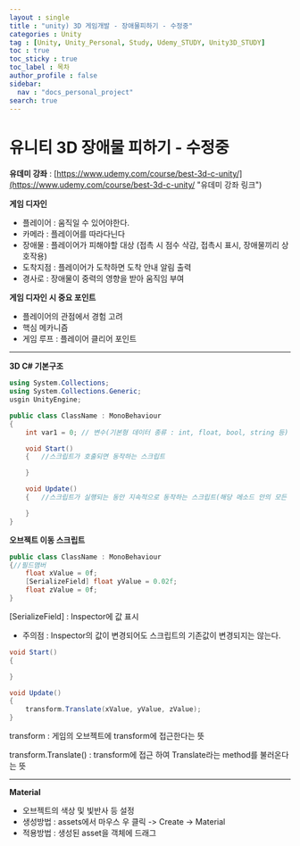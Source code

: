 ```yaml
---
layout : single
title : "unity) 3D 게임개발 - 장애물피하기 - 수정중"
categories : Unity
tag : [Unity, Unity_Personal, Study, Udemy_STUDY, Unity3D_STUDY]
toc : true
toc_sticky : true
toc_label : 목차
author_profile : false
sidebar:
  nav : "docs_personal_project"
search: true
---
```

# 유니티 3D 장애물 피하기 - 수정중

**유데미 강좌** : [https://www.udemy.com/course/best-3d-c-unity/](https://www.udemy.com/course/best-3d-c-unity/ "유데미 강좌 링크")

**게임 디자인**

- 플레이어 : 움직일 수 있어야한다.
- 카메라 :  플레이어를 따라다닌다
- 장애물 : 플레이어가 피해야할 대상 (접촉 시 점수 삭감, 접촉시 표시, 장애물끼리 상호작용)
- 도착지점 : 플레이어가 도착하면 도착 안내 알림 출력
- 경사로 : 장애물이 중력의 영향을 받아 움직임 부여

**게임 디자인 시 중요 포인트**

- 플레이어의 관점에서 경험 고려
- 핵심 메카니즘
- 게임 루프 : 플레이어 클리어 포인트

---

**3D C# 기본구조**

```c#
using System.Collections;
using System.Collections.Generic;
usgin UnityEngine;

public class ClassName : MonoBehaviour
{
	int var1 = 0; // 변수(기본형 데이터 종류 : int, float, bool, string 등)

    void Start()
	{	//스크립트가 호출되면 동작하는 스크립트

    }

    void Update()
	{	//스크립트가 실행되는 동안 지속적으로 동작하는 스크립트(해당 메소드 안의 모든 소스는 한 프레임 안에 실행된다.)

    }
}

```

**오브젝트 이동 스크립트**

```c#
public class ClassName : MonoBehaviour
{//필드맴버
	float xValue = 0f;
	[SerializeField] float yValue = 0.02f;
	float zValue = 0f;
}
```

[SerializeField] : Inspector에 값 표시

- 주의점 : Inspector의 값이 변경되어도 스크립트의 기존값이 변경되지는 않는다.

```c#
void Start()
{

}
```

```c#
void Update()
{
	transform.Translate(xValue, yValue, zValue);
}
```

transform : 게임의 오브젝트에 transform에 접근한다는 뜻

transform.Translate() : transform에 접근 하여 Translate라는 method를 불러온다는 뜻

---

**Material**

- 오브젝트의 색상 및 빛반사 등 설정
- 생성방법 : assets에서 마우스 우 클릭 -> Create -> Material
- 적용방법 : 생성된 asset을 객체에 드래그

